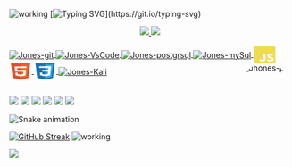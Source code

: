 <img height="40" title="working" src="https://media4.giphy.com/media/PVQFYx3fRdkKDHhis6/giphy.gif"> [![Typing SVG](https://readme-typing-svg.herokuapp.com?font=Syne+Mono&color=38F705&width=650&height=40&lines=OL%C3%81%2C+BEM+VINDO!+.....................................;Eu+sou+o+Jhones+e+estou+aprendendo+a+programar!..)](https://git.io/typing-svg)
<div align="center">
  <a href="https://github.com/jhoneshark">
  <img height="160em" src="https://github-readme-stats.vercel.app/api?username=jhoneshark&show_icons=true&theme=highcontrast&hide_border=true&include_all_commits=true&count_private=true"/>
  <img height="160em" src="https://github-readme-stats.vercel.app/api/top-langs/?username=jhoneshark&layout=compact&hide_border=true&langs_count=7&theme=highcontrast"/>
</div>
  
  <div style="display: inline_block"><br>
  <img align="center" alt="Jones-git" height="30" width="40" src="https://cdn.jsdelivr.net/gh/devicons/devicon/icons/git/git-original.svg">
  <img align="center" alt="Jones-VsCode" height="30" width="40" src="https://cdn.jsdelivr.net/gh/devicons/devicon/icons/vscode/vscode-original.svg">
  <img align="center" alt="Jones-postgrsql" height="30" width="40" src="https://cdn.jsdelivr.net/gh/devicons/devicon/icons/postgresql/postgresql-original-wordmark.svg">
  <img align="center" alt="Jones-mySql" height="40" width="40" src="https://cdn.jsdelivr.net/gh/devicons/devicon/icons/mysql/mysql-original-wordmark.svg">
  <img align="center" alt="Jones-Js" height="30" width="40" src="https://raw.githubusercontent.com/devicons/devicon/master/icons/javascript/javascript-plain.svg">
  <img align="center" alt="Jhones-HTML" height="30" width="40" src="https://raw.githubusercontent.com/devicons/devicon/master/icons/html5/html5-original.svg">
  <img align="center" alt="Jones-CSS" height="30" width="40" src="https://raw.githubusercontent.com/devicons/devicon/master/icons/css3/css3-original.svg">
  <img align="center" alt="Jones-Kali" height="30" width="40" src="https://i.imgur.com/MLSpzRh.png">
  <img align="right" alt="Jhones-pic" height="150" style="border-radius:50px;" title="WorkSpace" src="https://live.staticflickr.com/65535/52019055318_427ba6e0f6_h.jpg">
</div>
  
  ##
  
  <div> 

  <a href="https://www.instagram.com/jhoneshark" target="_blank"><img src="https://img.shields.io/badge/-Instagram-%23E4405F?style=for-the-badge&logo=instagram&logoColor=white" target="_blank"></a>
  <a href = "mailto:jhoneshark@protonmail.com"><img src="https://img.shields.io/badge/ProtonMail-8B89CC?style=for-the-badge&logo=protonmail&logoColor=white" target="_blank"></a>
  <a href="wwwwwwwww" target="_blank"><img src="https://img.shields.io/badge/-LinkedIn-%230077B5?style=for-the-badge&logo=linkedin&logoColor=white" target="_blank"></a> 
    <a href="https://open.spotify.com/playlist/7EbdsAZeYjzz52ciont5oJ?si=d656c4ef396a40c3" target="_blank"><img src="https://img.shields.io/badge/Spotify-1ED760?&style=for-the-badge&logo=spotify&logoColor=white" target="_blank"></a>
    <a href="https://www.binance.com/pt-BR/price/BITCOIN" target="_blank"><img src="https://img.shields.io/badge/Bitcoin-000000?style=for-the-badge&logo=bitcoin&logoColor=white" target="_blank"></a>
    <a href="https://steamcommunity.com/id/jhoneshark" target="_blank"><img src="https://img.shields.io/badge/Steam-000000?style=for-the-badge&logo=steam&logoColor=white" target="_blank"></a>
    
   ![Snake animation](https://github.com/jhoneshark/jhoneshark/blob/output/github-contribution-grid-snake.svg)   
 </div>
  
  
  [![GitHub Streak](http://github-readme-streak-stats.herokuapp.com?user=Jhoneshark&theme=highcontrast&hide_border=true&date_format=j%20M%5B%20Y%5D)](https://git.io/streak-stats) <img height="150" title="working" src="https://c.tenor.com/y6HKvDu42NkAAAAi/technologist-desktop.gif">
  

  
  ![](https://komarev.com/ghpvc/?username=jhoneshark&color=grey)
  
  
